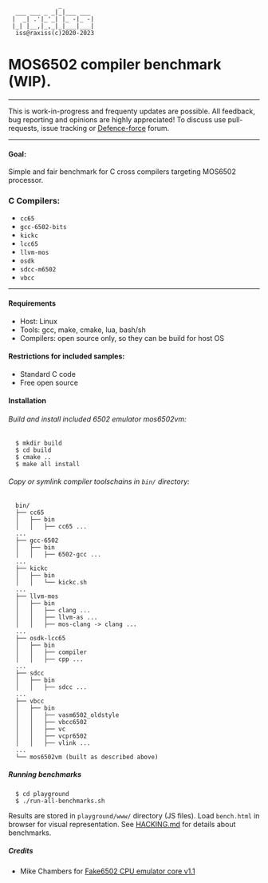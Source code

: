 ```
              _
  ___ ___ _ _|_|___ ___
 |  _| .'|_'_| |_ -|_ -|
 |_| |__,|_,_|_|___|___|
  iss@raxiss(c)2020-2023

```

# MOS6502 compiler benchmark (WIP).

---

This is work-in-progress and frequenty updates are possible.
All feedback, bug reporting and opinions are highly appreciated!
To discuss use pull-requests, issue tracking or [Defence-force](#) forum.

---

#### Goal:
  Simple and fair benchmark for C cross compilers targeting MOS6502 processor.

### C Compilers:
  * ` cc65             `
  * ` gcc-6502-bits    `
  * ` kickc            `
  * ` lcc65            `
  * ` llvm-mos         `
  * ` osdk             `
  * ` sdcc-m6502       `
  * ` vbcc             `

---
#### Requirements
  * Host: Linux
  * Tools: gcc, make, cmake, lua, bash/sh
  * Compilers: open source only, so they can be build for host OS

#### Restrictions for included samples:
  * Standard C code
  * Free open source

#### Installation

###### Build and install included 6502 emulator mos6502vm:
```
  $ mkdir build
  $ cd build
  $ cmake ..
  $ make all install
```

###### Copy or symlink compiler toolschains in `bin/` directory:
```
  bin/
  ├── cc65
  │   ├── bin
  │   │   ├── cc65 ...
  ...
  ├── gcc-6502
  │   ├── bin
  │   │   ├── 6502-gcc ...
  ...
  ├── kickc
  │   ├── bin
  │   │   └── kickc.sh
  ...
  ├── llvm-mos
  │   ├── bin
  │   │   ├── clang ...
  │   │   ├── llvm-as ...
  │   │   ├── mos-clang -> clang ...
  ...
  ├── osdk-lcc65
  │   ├── bin
  │   │   ├── compiler
  │   │   ├── cpp ...
  ...
  ├── sdcc
  │   ├── bin
  │   │   ├── sdcc ...
  ...
  ├── vbcc
  │   ├── bin
  │   │   ├── vasm6502_oldstyle
  │   │   ├── vbcc6502
  │   │   ├── vc
  │   │   ├── vcpr6502
  │   │   ├── vlink ...
  ...
  └── mos6502vm (built as described above)
```

##### Running benchmarks
```
  $ cd playground
  $ ./run-all-benchmarks.sh
```
  Results are stored in `playground/www/` directory (JS files).
  Load `bench.html` in browser for visual representation.
  See [HACKING.md](playground/HACKING.md) for details about benchmarks.

##### Credits
  * Mike Chambers for [Fake6502 CPU emulator core v1.1](https://github.com/omarandlorraine/fake6502)
